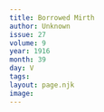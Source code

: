 ```yaml
---
title: Borrowed Mirth
author: Unknown
issue: 27
volume: 9
year: 1916
month: 39
day: V
tags:
layout: page.njk
image:
---
```


